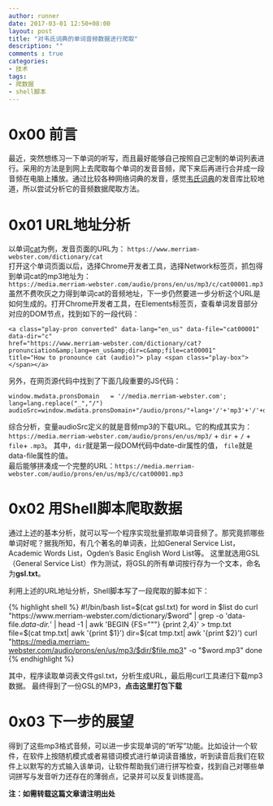 ```yaml
---
author: runner
date: 2017-03-01 12:50+08:00
layout: post
title: "对韦氏词典的单词音频数据进行爬取"
description: ""
comments : true
categories:
- 技术
tags:
- 爬数据
- shell脚本
---
```


# 0x00 前言

最近，突然想练习一下单词的听写，而且最好能够自己按照自己定制的单词列表进行。采用的方法是到网上去爬取每个单词的发音音频，爬下来后再进行合并成一段音频在电脑上播放。通过比较各种网络词典的发音，感觉[韦氏词典](https://www.merriam-webster.com/)的发音库比较地道，所以尝试分析它的音频数据爬取方法。

# 0x01 URL地址分析

以单词[cat](https://www.merriam-webster.com/dictionary/cat)为例，发音页面的URL为：
`https://www.merriam-webster.com/dictionary/cat`  
打开这个单词页面以后，选择Chrome开发者工具，选择Network标签页，抓包得到单词cat的mp3地址为：  
`https://media.merriam-webster.com/audio/prons/en/us/mp3/c/cat00001.mp3`  
虽然不费吹灰之力得到单词cat的音频地址，下一步仍然要进一步分析这个URL是如何生成的。打开Chrome开发者工具，在Elements标签页，查看单词发音部分对应的DOM节点，找到如下的一段代码：  


    <a class="play-pron converted" data-lang="en_us" data-file="cat00001" data-dir="c" 
	href="https://www.merriam-webster.com/dictionary/cat?pronunciation&amp;lang=en_us&amp;dir=c&amp;file=cat00001" 
	title="How to pronounce cat (audio)"> play <span class="play-box"> </span></a>

<!--more-->
另外，在网页源代码中找到了下面几段重要的JS代码：

	window.mwdata.pronsDomain   = '//media.merriam-webster.com';
	lang=lang.replace("_","/")
	audioSrc=window.mwdata.pronsDomain+"/audio/prons/"+lang+'/'+'mp3'+'/'+dir+'/'+file}

综合分析，变量audioSrc定义的就是音频mp3的下载URL。它的构成其实为：`https://media.merriam-webster.com/audio/prons/en/us/mp3/` +
`dir` +  `/` + `file`+ `.mp3`。 其中，`dir`就是第一段DOM代码中date-dir属性的值， `file`就是data-file属性的值。  
最后能够拼凑成一个完整的URL：`https://media.merriam-webster.com/audio/prons/en/us/mp3/c/cat00001.mp3`

# 0x02 用Shell脚本爬取数据

通过上述的基本分析，就可以写一个程序实现批量抓取单词音频了。那究竟抓哪些单词好呢？据我所知，有几个著名的单词表，比如General Service List，Academic Words List，Ogden’s Basic English Word List等。 这里就选用GSL（General Service List）作为测试，将GSL的所有单词按行存为一个文本，命名为**gsl.txt**。

利用上述的URL地址分析，Shell脚本写了一段爬取的脚本如下：
	
{% highlight shell %}
#!/bin/bash
list=$(cat gsl.txt)
for word in $list
do
    curl  "https://www.merriam-webster.com/dictionary/$word" | grep -o 'data-file.*data-dir.*' | head -1 | awk 'BEGIN {FS="\""} {print $2 ,$4}' > tmp.txt
    file=$(cat tmp.txt| awk '{print $1}')
    dir=$(cat tmp.txt| awk '{print $2}')
    curl "https://media.merriam-webster.com/audio/prons/en/us/mp3/$dir/$file.mp3"  -o "$word.mp3"
done
{% endhighlight %}

其中，程序读取单词表文件gsl.txt，分析生成URL，最后用curl工具递归下载mp3数据。
最终得到了一份GSL的MP3，**点击这里打包下载**

# 0x03 下一步的展望

得到了这些mp3格式音频，可以进一步实现单词的“听写”功能。比如设计一个软件，在软件上按随机模式或者易错词模式进行单词读音播放，听到读音后我们在软件上以默写的方式输入该单词，让软件帮助我们进行拼写检查，找到自己对哪些单词拼写与发音听力还存在的薄弱点，记录并可以反复训练提高。

**注：如需转载这篇文章请注明出处**  




